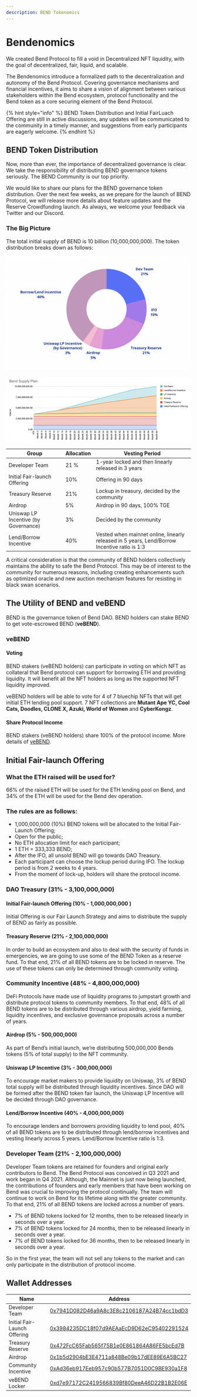 ```yaml
---
description: BEND Tokenomics
---
```


# Bendenomics

We created Bend Protocol to fill a void in Decentralized NFT liquidity, with the goal of decentralized, fair, liquid, and scalable.&#x20;

The Bendenomics introduce a formalized path to the decentralization and autonomy of the Bend Protocol. Covering governance mechanisms and financial incentives, it aims to share a vision of alignment between various stakeholders within the Bend ecosystem, protocol functionality and the Bend token as a core securing element of the Bend Protocol.

{% hint style="info" %}
BEND Token Distribution and Initial FairLuach Offering are still in active discussions, any updates will be communicated to the community in a timely manner, and suggestions from early participants are eagerly welcome.
{% endhint %}

## BEND Token Distribution

Now, more than ever, the importance of decentralized governance is clear. We take the responsibility of distributing BEND governance tokens seriously. The BEND Community is our top priority.

We would like to share our plans for the BEND governance token distribution. Over the next few weeks, as we prepare for the launch of BEND Protocol, we will release more details about feature updates and the Reserve Crowdfunding launch. As always, we welcome your feedback via Twitter and our Discord.

### The Big Picture

The total initial supply of BEND is 10 billion (10,000,000,000). The token distribution breaks down as follows:

![BEND Token Allocation](<../.gitbook/assets/image (9).png>)

![](<../.gitbook/assets/image (1).png>)

| Group                                | Allocation  | Vesting Period                                                                                |
| ------------------------------------ | ----------- | --------------------------------------------------------------------------------------------- |
| Developer Team                       | 21 %        | 1-year locked and then linearly released in 3 years                                           |
| Initial Fair-launch Offering         | 10%         | Offering in 90 days                                                                           |
| Treasury Reserve                     | 21%         | Lockup in treasury, decided by the community                                                  |
| Airdrop                              | 5%          | Airdrop in 90 days, 100% TGE                                                                  |
| Uniswap LP Incentive (by Governance) | 3%          | Decided by the community                                                                      |
| Lend/Borrow Incentive                | 40%         | Vested when mainnet online,  linearly released in 5 years, Lend/Borrow Incentive ratio is 1:3 |

A critical consideration is that the community of BEND holders collectively maintains the ability to safe the Bend Protocol. This may be of interest to the community for numerous reasons, including creating enhancements such as optimized oracle and new auction mechanism features for resisting in black swan scenarios.

## The Utility of BEND and veBEND

BEND is the governance token of Bend DAO. BEND holders can stake BEND to get vote-escrowed BEND (**veBEND**).&#x20;

### veBEND&#x20;

#### Voting&#x20;

BEND stakers (veBEND holders) can participate in voting on which NFT as collateral that Bend protocol can support for borrowing ETH and providing liquidity. It will benefit all the NFT holders as long as the supported NFT liquidity improved.

veBEND holders will be able to vote for 4 of 7 bluechip NFTs that will get initial ETH lending pool support. 7 NFT collections are **Mutant Ape YC, Cool Cats, Doodles, CLONE X, Azuki, World of Women** and **CyberKongz**.

#### Share Protocol Income

BEND stakers (veBEND holders) share 100% of the protocol income. More details of [veBEND](vote-escrowed-bend-vebend.md).

## Initial Fair-launch Offering&#x20;

### What the ETH raised will be used for?&#x20;

66% of the raised ETH will be used for the ETH lending pool on Bend, and 34% of the ETH will be used for the Bend dev operation.

### **The rules are as follows:**&#x20;

* 1,000,000,000 (10%) BEND tokens will be allocated to the Initial Fair-Launch Offering;&#x20;
* Open for the public;
* No ETH allocation limit for each participant;
* 1 ETH = 333,333 BEND;
* After the IFO, all unsold BEND will go towards DAO Treasury.&#x20;
* Each participant can choose the lockup period during IFO. The lockup period is from 2 weeks to 4 years.&#x20;
* From the moment of lock-up, holders will share the protocol income.

### DAO Treasury (31% - 3,100,000,000)

#### Initial Fair-launch Offering (10% - 1,000,000,000 )

Initial Offering is our Fair Launch Strategy and aims to distribute the supply of BEND as fairly as possible.&#x20;

#### Treasury Reserve (21% - 2,100,000,000)

In order to build an ecosystem and also to deal with the security of funds in emergencies, we are going to use some of the BEND Token as a reserve fund. To that end, 21% of all BEND tokens are to be locked in reserve. The use of these tokens can only be determined through community voting.

### Community Incentive (48% - 4,800,000,000)

DeFi Protocols have made use of liquidity programs to jumpstart growth and distribute protocol tokens to community members. To that end, 48% of all BEND tokens are to be distributed through various airdrop, yield farming, liquidity incentives, and exclusive governance proposals across a number of years.

#### Airdrop (5% - 500,000,000)

As part of Bend’s initial launch, we’re distributing 500,000,000 Bends tokens (5% of total supply) to the NFT community.

#### Uniswap LP Incentive (3% - 300,000,000)

To encourage market makers to provide liquidity on Uniswap, 3% of BEND total supply will be distributed through liquidity incentives. Since DAO will be formed after the BEND token fair launch, the Uniswap LP Incentive will be decided through DAO governance.

#### Lend/Borrow Incentive (40% - 4,000,000,000)

To encourage lenders and borrowers providing liquidity to lend pool, 40% of all BEND tokens are to be distributed through lend/borrow incentives and vesting linearly across 5 years. Lend/Borrow Incentive ratio is 1:3.

### Developer Team (21% - 2,100,000,000)

Developer Team tokens are retained for founders and original early contributors to Bend. The Bend Protocol was conceived in Q3 2021 and work began in Q4 2021. Although, the Mainnet is just now being launched, the contributions of founders and early members that have been working on Bend was crucial to improving the protocol continually. The team will continue to work on Bend for its lifetime along with the greater community. To that end, 21% of all BEND tokens are locked across a number of years.

* 7% of BEND tokens locked for 12 months, then to be released linearly in seconds over a year.
* 7% of BEND tokens locked for 24 months, then to be released linearly in seconds over a year.
* 7% of BEND tokens locked for 36 months, then to be released linearly in seconds over a year.

So in the first year, the team will not sell any tokens to the market and can only participate in the distribution of protocol income.

## Wallet Addresses

| Name                         | Address                                                                                                               |
| ---------------------------- | --------------------------------------------------------------------------------------------------------------------- |
| Developer Team               | [0x7941D082D46a9A8c3E8c2106187A24B74cc1bdD3](https://etherscan.io/address/0x7941D082D46a9A8c3E8c2106187A24B74cc1bdD3) |
| Initial Fair-Launch Offering | [0x3984235DC18f07d9AEAaEcD9D62eC95402291524](https://etherscan.io/address/0x3984235DC18f07d9AEAaEcD9D62eC95402291524) |
| Treasury Reserve             | [0x472FcC65Fab565f75B1e0E861864A86FE5bcEd7B](https://etherscan.io/address/0x472FcC65Fab565f75B1e0E861864A86FE5bcEd7B) |
| Airdrop                      | [0x1b5d2904bE3E4711a848Be09b17dEE89E6A5BC27](https://etherscan.io/address/0x1b5d2904bE3E4711a848Be09b17dEE89E6A5BC27) |
| Community Incentive          | [0xAd36eb917Eeb957c90b577B7051D0C9BE930a1F8](https://etherscan.io/address/0xAd36eb917Eeb957c90b577B7051D0C9BE930a1F8) |
| veBEND Locker                | [0xd7e97172C2419566839Bf80DeeA46D22B1B2E06E](https://etherscan.io/address/0xd7e97172C2419566839Bf80DeeA46D22B1B2E06E) |
